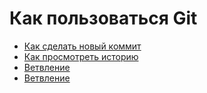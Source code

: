 # Как пользоваться Git
- [Как сделать новый коммит](./commit_help.md)
- [Как просмотреть историю](./log_help.md)
- [Ветвление](./branch_help.md)
- [Ветвление](./branch_help.md)
